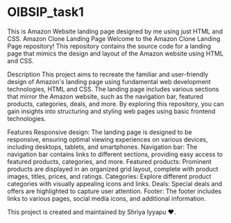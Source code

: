 # OIBSIP_task1
This is Amazon Website landing page designed by me using just HTML and CSS.
Amazon Clone Landing Page
Welcome to the Amazon Clone Landing Page repository! This repository contains the source code for a landing page that mimics the design and layout of the Amazon website using HTML and CSS.

Description
This project aims to recreate the familiar and user-friendly design of Amazon's landing page using fundamental web development technologies, HTML and CSS. The landing page includes various sections that mirror the Amazon website, such as the navigation bar, featured products, categories, deals, and more. By exploring this repository, you can gain insights into structuring and styling web pages using basic frontend technologies.

Features
Responsive design: The landing page is designed to be responsive, ensuring optimal viewing experiences on various devices, including desktops, tablets, and smartphones.
Navigation bar: The navigation bar contains links to different sections, providing easy access to featured products, categories, and more.
Featured products: Prominent products are displayed in an organized grid layout, complete with product images, titles, prices, and ratings.
Categories: Explore different product categories with visually appealing icons and links.
Deals: Special deals and offers are highlighted to capture user attention.
Footer: The footer includes links to various pages, social media icons, and additional information.





This project is created and maintained by Shriya Iyyapu ❤️.







